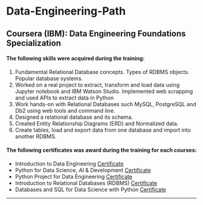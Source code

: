 <h1> Data-Engineering-Path </h1>

## Coursera (IBM): Data Engineering Foundations Specialization

#### The following skills were acquired during the training:
1. Fundamental Relational Database concepts. Types of RDBMS objects. Popular database systems.
2. Worked on a real project to extract, transform and load data using Jupyter notebook and IBM Watson Studio. Implemented web scrapping and used APIs to extract data in Python
3. Work hands-on with Relational Databases such MySQL, PostgreSQL and Db2 using web tools and command line.
4. Designed a relational database and its schema. 
5. Created Entity Relationship Diagrams (ERD) and Normalized data.
6. Create tables, load and export data from one database and import into another RDBMS.
 
 
#### The following certificates was award during the training for each courses:
- Introduction to Data Engineering <a href="https://www.coursera.org/account/accomplishments/verify/KYRCXFJDUL7P"> Certificate <a/> 
- Python for Data Science, AI & Development <a href="https://www.coursera.org/account/accomplishments/verify/9GQYHABKGWQU"> Certificate <a/> 
- Python Project for Data Engineering <a href="https://www.coursera.org/account/accomplishments/verify/2A8X7YHUFEES"> Certificate <a/> 
- Introduction to Relational Databases (RDBMS) <a href="https://www.coursera.org/account/accomplishments/verify/58EZ23PSWR2F"> Certificate <a/> 
- Databases and SQL for Data Science with Python <a href=""> Certificate <a/>


<hr>


